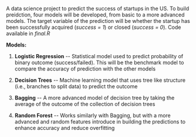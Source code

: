 A data science project to predict the success of startups in the US. To build preidction, four models will be developed, from basic to a more advanced models. The target variable of the prediction will be whether the startup has been successfully acquired (_success = 1_) or closed (_success = 0_). Code available in _final.R_

**Models:**

1. **Logistic Regression** -- Statistical model used to predict probability of binary outcome (success/failed). This will be the benchmark model to compare the accuracy of prediction with the other models

2. **Decision Trees** -- Machine learning model that uses tree like structure (i.e., branches to split data) to predict the outcome 

3. **Bagging** -- A more advanced model of decision tree by taking the average of the outcome of the collection of decision trees

4. **Random Forest** -- Works similarly with Bagging, but with a more advanced and random features introduce in building the predictions to enhance accuracy and reduce overfitting

